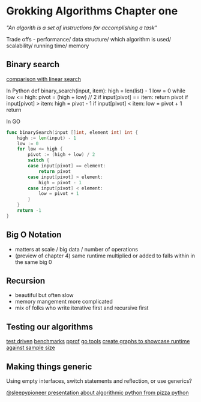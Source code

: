 # Grokking Algorithms Chapter one

*"An algorith is a set of instructions for accomplishing a task"*

Trade offs - performance/ data structure/ which algorithm is used/ scalability/ running time/ memory


## Binary search

[comparison with linear search](https://jorgechavez.dev/2020/08/22/everything-you-need-to-know-about-binary-search-algorithm/)


In Python
def binary_search(input, item):
    high = len(list) - 1
    low = 0
    while low <= high:
        pivot = (high + low) // 2
        if input[pivot] == item:
            return pivot
        if input[pivot] > item:
            high = pivot - 1
        if input[pivot] < item:
            low = pivot + 1
    return

In GO
```go
func binarySearch(input []int, element int) int {
	high := len(input) - 1
	low := 0
	for low <= high {
		pivot := (high + low) / 2
		switch {
		case input[pivot] == element:
			return pivot
		case input[pivot] > element:
			high = pivot - 1
		case input[pivot] < element:
			low = pivot + 1
		}
	}
	return -1
}

```

## Big O Notation

- matters at scale / big data / number of operations
- (preview of chapter 4) same runtime multiplied or added to falls within in the same big 0

## Recursion

- beautiful but often slow
- memory mangement more complicated
- mix of folks who write iterative first and recursive first

## Testing our algorithms

[test driven](https://dave.cheney.net/2019/05/07/prefer-table-driven-tests)
[benchmarks](https://dave.cheney.net/2013/06/30/how-to-write-benchmarks-in-go)
[pprof](https://golang.org/pkg/net/http/pprof/)
[go tools](https://pkg.go.dev/golang.org/x/tools)
[create graphs to showcase runtime against sample size](https://github.com/Tiffilore/genetic-algorithms/blob/main/go_src/one_max/data/data.md)

## Making things generic

Using empty interfaces, switch statements and reflection, or use generics?

[@sleepypioneer presentation about algorithmic python from pizza python](https://docs.google.com/presentation/d/1Q95Vzt5-3Ql9_chAqAeOEaWA9G5aENTmDUf4-FEst6M/edit?usp=sharing)
